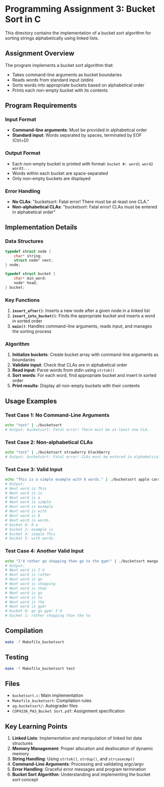 # Programming Assignment 3: Bucket Sort in C

This directory contains the implementation of a bucket sort algorithm for sorting strings alphabetically using linked lists.

## Assignment Overview

The program implements a bucket sort algorithm that:
- Takes command-line arguments as bucket boundaries
- Reads words from standard input (stdin)
- Sorts words into appropriate buckets based on alphabetical order
- Prints each non-empty bucket with its contents

## Program Requirements

### Input Format
- **Command-line arguments**: Must be provided in alphabetical order
- **Standard input**: Words separated by spaces, terminated by EOF (Ctrl+D)

### Output Format
- Each non-empty bucket is printed with format: `bucket #: word1 word2 word3...`
- Words within each bucket are space-separated
- Only non-empty buckets are displayed

### Error Handling
- **No CLAs**: "bucketsort: Fatal error! There must be at-least one CLA."
- **Non-alphabetical CLAs**: "bucketsort: Fatal error! CLAs must be entered in alphabetical order"

## Implementation Details

### Data Structures
```c
typedef struct node {
    char* string;
    struct node* next;
} node;

typedef struct bucket {
    char* min_word;
    node* head;
} bucket;
```

### Key Functions
1. **`insert_after()`**: Inserts a new node after a given node in a linked list
2. **`insert_into_bucket()`**: Finds the appropriate bucket and inserts a word in sorted order
3. **`main()`**: Handles command-line arguments, reads input, and manages the sorting process

### Algorithm
1. **Initialize buckets**: Create bucket array with command-line arguments as boundaries
2. **Validate input**: Check that CLAs are in alphabetical order
3. **Read input**: Parse words from stdin using `strtok()`
4. **Sort words**: For each word, find appropriate bucket and insert in sorted order
5. **Print results**: Display all non-empty buckets with their contents

## Usage Examples

### Test Case 1: No Command-Line Arguments
```bash
echo "test" | ./bucketsort
# Output: bucketsort: Fatal error! There must be at-least one CLA.
```

### Test Case 2: Non-alphabetical CLAs
```bash
echo "test" | ./bucketsort strawberry blackberry
# Output: bucketsort: Fatal error! CLAs must be entered in alphabetical order
```

### Test Case 3: Valid Input
```bash
echo "This is a simple example with 8 words." | ./bucketsort apple carrot kiwi pineapple watermelon
# Output:
# Next word is This
# Next word is is
# Next word is a
# Next word is simple
# Next word is example
# Next word is with
# Next word is 8
# Next word is words.
# bucket 0: 8 a
# bucket 2: example is
# bucket 4: simple This
# bucket 5: with words.
```

### Test Case 4: Another Valid Input
```bash
echo "I'd rather go shopping than go to the gym!" | ./bucketsort mango
# Output:
# Next word is I'd
# Next word is rather
# Next word is go
# Next word is shopping
# Next word is than
# Next word is go
# Next word is to
# Next word is the
# Next word is gym!
# bucket 0: go go gym! I'd
# bucket 1: rather shopping than the to
```

## Compilation

```bash
make -f Makefile_bucketsort
```

## Testing

```bash
make -f Makefile_bucketsort test
```

## Files

- `bucketsort.c`: Main implementation
- `Makefile_bucketsort`: Compilation rules
- `ag-bucketsort/`: Autograder files
- `COP4338_PA3_Bucket Sort.pdf`: Assignment specification

## Key Learning Points

1. **Linked Lists**: Implementation and manipulation of linked list data structures
2. **Memory Management**: Proper allocation and deallocation of dynamic memory
3. **String Handling**: Using `strtok()`, `strdup()`, and `strcasecmp()`
4. **Command-Line Arguments**: Processing and validating argc/argv
5. **Error Handling**: Graceful error messages and program termination
6. **Bucket Sort Algorithm**: Understanding and implementing the bucket sort concept 